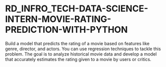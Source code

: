 # RD_INFRO_TECH-DATA-SCIENCE-INTERN-MOVIE-RATING-PREDICTION-WITH-PYTHON

Build a model that predicts the rating of a movie based on features like genre, director, and actors. You can use regression techniques to tackle this problem. The goal is to analyze historical movie data and develop a model that accurately estimates the rating given to a movie by users or critics.
